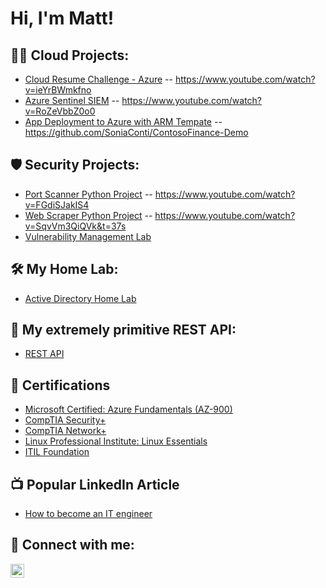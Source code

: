 <h1>Hi, I'm Matt! 
  
<h2>👨‍💻 Cloud Projects:</h2>

  - [Cloud Resume Challenge - Azure](https://github.com/malotts2k/ActiveDirectoryLab) -- https://www.youtube.com/watch?v=ieYrBWmkfno
  - [Azure Sentinel SIEM](https://github.com/malotts2k/ActiveDirectoryLab) --  https://www.youtube.com/watch?v=RoZeVbbZ0o0
  - [App Deployment to Azure with ARM Tempate](https://github.com/malotts2k/ActiveDirectoryLab) -- https://github.com/SoniaConti/ContosoFinance-Demo
  
 <h2>🛡 Security Projects:</h2>
  
  - [Port Scanner Python Project](https://github.com/malotts2k/ActiveDirectoryLab) -- https://www.youtube.com/watch?v=FGdiSJakIS4
  - [Web Scraper Python Project](https://github.com/malotts2k/ActiveDirectoryLab) -- https://www.youtube.com/watch?v=SqvVm3QiQVk&t=37s
  - [Vulnerability Management Lab](https://github.com/malotts2k/ActiveDirectoryLab)
 
 <h2>🛠 My Home Lab:</h2>
  
  - [Active Directory Home Lab](https://github.com/malotts2k/ActiveDirectoryLab)
  
<h2>🔰 My extremely primitive REST API:</h2>
  
  - [REST API](https://github.com/malotts2k/ActiveDirectoryLab)


  
<h2> 📜 Certifications</h2>
  
- [Microsoft Certified: Azure Fundamentals (AZ-900)](https://github.com/malotts2k/CERTHERE)
- [CompTIA Security+](https://github.com/malotts2k/CERTHERE)
- [CompTIA Network+](https://github.com/malotts2k/CERTHERE)
- [Linux Professional Institute: Linux Essentials](https://github.com/malotts2k/CERTHERE)
- [ITIL Foundation](https://github.com/malotts2k/CERTHERE)


<h2>📺 Popular LinkedIn Article</h2>

- [How to become an IT engineer](https://MYyoutubeURL)


<h2> 🤳 Connect with me:</h2>


[<img align="left" alt="JoshMadakor | LinkedIn" width="22px" src="https://cdn.jsdelivr.net/npm/simple-icons@v3/icons/linkedin.svg" />][linkedin]



[linkedin]: https://linkedin.com/in/matt-malott

<!--
**malotts2k/malotts2k** is a ✨ _special_ ✨ repository because its `README.md` (this file) appears on your GitHub profile.

Here are some ideas to get you started:

- 🔭 I’m currently working on ...
- 🌱 I’m currently learning ...
- 👯 I’m looking to collaborate on ...
- 🤔 I’m looking for help with ...
- 💬 Ask me about ...
- 📫 How to reach me: ...
- 😄 Pronouns: ...
- ⚡ Fun fact: ...
-->
